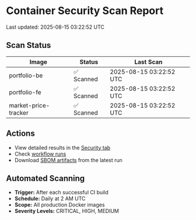 # Container Security Scan Report

Last updated: 2025-08-15 03:22:52 UTC

## Scan Status

| Image | Status | Last Scan |
|-------|--------|-----------|
| portfolio-be | ✅ Scanned | 2025-08-15 03:22:52 UTC |
| portfolio-fe | ✅ Scanned | 2025-08-15 03:22:52 UTC |
| market-price-tracker | ✅ Scanned | 2025-08-15 03:22:52 UTC |

## Actions

- View detailed results in the [Security tab](https://github.com/ktenman/portfolio/security/code-scanning)
- Check [workflow runs](https://github.com/ktenman/portfolio/actions/workflows/trivy-scan.yml)
- Download [SBOM artifacts](https://github.com/ktenman/portfolio/actions/workflows/trivy-scan.yml) from the latest run

## Automated Scanning

- **Trigger:** After each successful CI build
- **Schedule:** Daily at 2 AM UTC
- **Scope:** All production Docker images
- **Severity Levels:** CRITICAL, HIGH, MEDIUM

